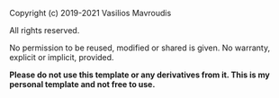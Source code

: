 
Copyright (c) 2019-2021 Vasilios Mavroudis
 
All rights reserved.

No permission to be reused, modified or shared is given. No warranty, explicit or implicit, provided.

**Please do not use this template or any derivatives from it. This is my personal template and not free to use.**
